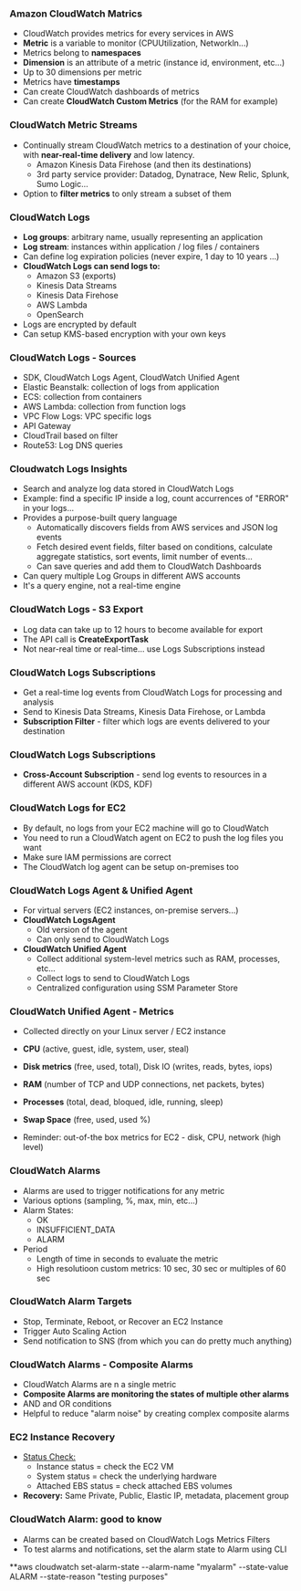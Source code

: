### Amazon CloudWatch Matrics
- CloudWatch provides metrics for every services in AWS
- **Metric** is a variable to monitor (CPUUtilization, Networkln...)
- Metrics belong to **namespaces**
- **Dimension** is an attribute of a metric (instance id, environment, etc...)
- Up to 30 dimensions per metric
- Metrics have **timestamps**
- Can create CloudWatch dashboards of metrics
- Can create **CloudWatch Custom Metrics** (for the RAM for example)

### CloudWatch Metric Streams
- Continually stream CloudWatch metrics to a destination of your choice, with **near-real-time delivery** and low latency.
  - Amazon Kinesis Data Firehose (and then its destinations)
  - 3rd party service provider: Datadog, Dynatrace, New Relic, Splunk, Sumo Logic...
- Option to **filter metrics** to only stream a subset of them

### CloudWatch Logs
- **Log groups**: arbitrary name, usually representing an application
- **Log stream**: instances within application / log files / containers
- Can define log expiration policies (never expire, 1 day to 10 years ...)
- **CloudWatch Logs can send logs to:**
  - Amazon S3 (exports)
  - Kinesis Data Streams
  - Kinesis Data Firehose
  - AWS Lambda
  - OpenSearch
- Logs are encrypted by default
- Can setup KMS-based encryption with your own keys

### CloudWatch Logs - Sources
- SDK, CloudWatch Logs Agent, CloudWatch Unified Agent
- Elastic Beanstalk: collection of logs from application
- ECS: collection from containers
- AWS Lambda: collection from function logs
- VPC Flow Logs: VPC specific logs
- API Gateway
- CloudTrail based on filter
- Route53: Log DNS queries

### Cloudwatch Logs Insights
- Search and analyze log data stored in CloudWatch Logs
- Example: find a specific IP inside a log, count accurrences of "ERROR" in your logs...
- Provides a purpose-built query language
  - Automatically discovers fields from AWS services and JSON log events
  - Fetch desired event fields, filter based on conditions, calculate aggregate statistics, sort events, limit number of events...
  - Can save queries and add them to CloudWatch Dashboards
- Can query multiple Log Groups in different AWS accounts
- It's a query engine, not a real-time engine

### CloudWatch Logs - S3 Export
- Log data can take up to 12 hours to become available for export
- The API call is **CreateExportTask**
- Not near-real time or real-time... use Logs Subscriptions instead

### CloudWatch Logs Subscriptions
- Get a real-time log events from CloudWatch Logs for processing and analysis
- Send to Kinesis Data Streams, Kinesis Data Firehose, or Lambda
- **Subscription Filter** - filter which logs are events delivered to your destination

### CloudWatch Logs Subscriptions
- **Cross-Account Subscription** - send log events to resources in a different AWS account (KDS, KDF)

### CloudWatch Logs for EC2
- By default, no logs from your EC2 machine will go to CloudWatch
- You need to run a CloudWatch agent on EC2 to push the log files you want
- Make sure IAM permissions are correct
- The CloudWatch log agent can be setup on-premises too

### CloudWatch Logs Agent & Unified Agent
- For virtual servers (EC2 instances, on-premise servers...)
- **CloudWatch LogsAgent**
  - Old version of the agent
  - Can only send to CloudWatch Logs
- **CloudWatch Unified Agent**
  - Collect additional system-level metrics such as RAM, processes, etc...
  - Collect logs to send to CloudWatch Logs
  - Centralized configuration using SSM Parameter Store

### CloudWatch Unified Agent - Metrics
- Collected directly on your Linux server / EC2 instance
- **CPU** (active, guest, idle, system, user, steal)
- **Disk metrics** (free, used, total), Disk IO (writes, reads, bytes, iops)
- **RAM** (number of TCP and UDP connections, net packets, bytes)
- **Processes** (total, dead, bloqued, idle, running, sleep)
- **Swap Space** (free, used, used %)

- Reminder: out-of-the box metrics for EC2 - disk, CPU, network (high level)

### CloudWatch Alarms
- Alarms are used to trigger notifications for any metric
- Various options (sampling, %, max, min, etc...)
- Alarm States:
  - OK
  - INSUFFICIENT_DATA
  - ALARM
- Period
  - Length of time in seconds to evaluate the metric
  - High resolutioon custom metrics: 10 sec, 30 sec or multiples of 60 sec

### CloudWatch Alarm Targets
- Stop, Terminate, Reboot, or Recover an EC2 Instance
- Trigger Auto Scaling Action
- Send notification to SNS (from which you can do pretty much anything)

### CloudWatch Alarms - Composite Alarms
- CloudWatch Alarms are n a single metric
- **Composite Alarms are monitoring the states of multiple other alarms**
- AND and OR conditions
- Helpful to reduce "alarm noise" by creating complex composite alarms

### EC2 Instance Recovery
- <u>Status Check:</u>
  - Instance status = check the EC2 VM
  - System status = check the underlying hardware
  - Attached EBS status = check attached EBS volumes
- **Recovery:** Same Private, Public, Elastic IP, metadata, placement group

### CloudWatch Alarm: good to know
- Alarms can be created based on CloudWatch Logs Metrics Filters
- To test alarms and notifications, set the alarm state to Alarm using CLI

**aws cloudwatch set-alarm-state --alarm-name "myalarm" --state-value ALARM --state-reason "testing purposes"